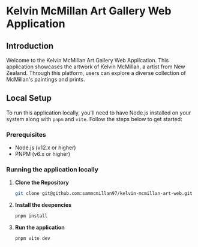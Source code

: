 # Kelvin McMillan Art Gallery Web Application

## Introduction

Welcome to the Kelvin McMillan Art Gallery Web Application. This application showcases the artwork of Kelvin McMillan, a artist from New Zealand. Through this platform, users can explore a diverse collection of McMillan's paintings and prints.

## Local Setup

To run this application locally, you'll need to have Node.js installed on your system along with `pnpm` and `vite`. Follow the steps below to get started:

### Prerequisites

- Node.js (v12.x or higher)
- PNPM (v6.x or higher)

### Running the application locally

1. **Clone the Repository**

    ```sh
    git clone git@github.com:sammcmillan97/kelvin-mcmillan-art-web.git
2. **Install the deepencies**
    ```sh
    pnpm install
3. **Run the application**
    ```sh
    pnpm vite dev    
